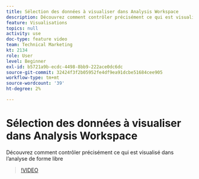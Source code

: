 ```yaml
---
title: Sélection des données à visualiser dans Analysis Workspace
description: Découvrez comment contrôler précisément ce qui est visualisé dans l’analyse de forme libre
feature: Visualisations
topics: null
activity: use
doc-type: feature video
team: Technical Marketing
kt: 2134
role: User
level: Beginner
exl-id: b5721a9b-ecdc-4498-8bb9-222ace0dc6dc
source-git-commit: 32424f3f2b05952fe4df9ea91dcbe51684cee905
workflow-type: tm+mt
source-wordcount: '39'
ht-degree: 2%

---
```


# Sélection des données à visualiser dans Analysis Workspace

Découvrez comment contrôler précisément ce qui est visualisé dans l’analyse de forme libre

>[!VIDEO](https://video.tv.adobe.com/v/23993/?quality=12)
